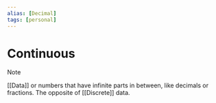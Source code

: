 ```yaml
---
alias: [Decimal]
tags: [personal]
---
```

# Continuous


> [!note]
>[[Data]] or numbers that have infinite parts in between, like decimals or fractions. The opposite of [[Discrete]] data.